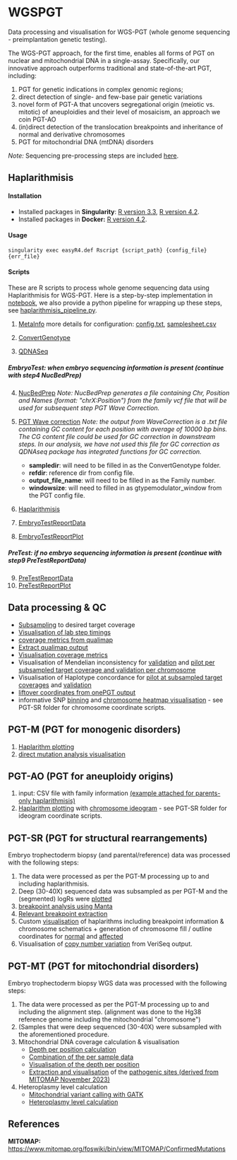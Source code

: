 # WGSPGT
Data processing and visualisation for WGS-PGT (whole genome sequencing - preimplantation genetic testing).

The WGS-PGT approach, for the first time, enables all forms of PGT on nuclear and mitochondrial DNA in a single-assay.
Specifically, our innovative approach outperforms traditional and state-of-the-art PGT, including:
1. PGT for genetic indications in complex genomic regions;
2. direct detection of single- and few-base pair genetic variations
3. novel form of PGT-A that uncovers segregational origin (meiotic vs. mitotic) of aneuploidies and their level of mosaicism, an approach we coin PGT-AO
4. (in)direct detection of the translocation breakpoints and inheritance of normal and derivative chromosomes
5. PGT for mitochondrial DNA (mtDNA) disorders

_Note:_ Sequencing pre-processing steps are included [here](https://github.com/CellularGenomicMedicine/WGSPGT/blob/main/preprocessing.txt).

## Haplarithmisis

#### Installation
- Installed packages in **Singularity**: [R version 3.3](https://github.com/CellularGenomicMedicine/WGSPGT/blob/main/Haplarithmisis/easyR3.def), [R version 4.2](https://github.com/CellularGenomicMedicine/WGSPGT/blob/main/Haplarithmisis/easyR4.def).
- Installed packages in **Docker:** [R version 4.2](https://github.com/CellularGenomicMedicine/WGSPGT/blob/main/Haplarithmisis/easyR4.Dockerfile).

#### Usage
```
singularity exec easyR4.def Rscript {script_path} {config_file} {err_file}
```

#### Scripts
These are R scripts to process whole genome sequencing data using Haplarithmisis for WGS-PGT. Here is a step-by-step implementation in [notebook](https://github.com/CellularGenomicMedicine/WGSPGT/blob/main/Haplarithmisis/WGSPGT_haplarithmisis_pipeline.ipynb), we also provide a python pipeline for wrapping up these steps, see [haplarithmisis_pipeline.py](https://github.com/CellularGenomicMedicine/WGSPGT/blob/main/Haplarithmisis/haplarithmisis_pipeline.py).

1. [MetaInfo](Haplarithmisis/MetaInfo) more details for configuration: [config.txt](Haplarithmisis/PGT_config_PGD9999.txt), [samplesheet.csv](Haplarithmisis/ExampleSamplesheet.csv)
      
2. [ConvertGenotype](Haplarithmisis/ConvertGenotype)
   
3. [QDNASeq](Haplarithmisis/QDNASeq)

##### EmbryoTest: when embryo sequencing information is present (continue with step4 NucBedPrep)
4. [NucBedPrep](Haplarithmisis/NucBedPrep) _Note: NucBedPrep generates a file containing Chr, Position and Names (format: "chrX:Position") from the family vcf file that will be used for subsequent step PGT Wave Correction._

5. [PGT Wave correction](Haplarithmisis/WaveCorrection.sh) _Note: the output from WaveCorrection is a .txt file containing GC content for each position with average of 10000 bp bins. The CG content file could be used for GC correction in downstream steps. In our analysis, we have not used this file for GC correction as QDNAseq package has integrated functions for GC correction._
   * __sampledir__: will need to be filled in as the ConvertGenotype folder.
   * __refdir__: reference dir from config file.
   * __output_file_name__: will need to be filled in as the Family number.
   * __windowsize__: will need to filled in as gtypemodulator_window from the PGT config file.
     
6. [Haplarithmisis](Haplarithmisis/Haplarithmisis)
7. [EmbryoTestReportData](Haplarithmisis/EmbryoTestReportData)
8. [EmbryoTestReportPlot](Haplarithmisis/EmbryoTestReportPlot)

##### PreTest: if no embryo sequencing information is present (continue with step9 PreTestReportData)
9. [PreTestReportData](Haplarithmisis/PreTestReportData)
10. [PreTestReportPlot](Haplarithmisis/PreTestReportPlot)



## Data processing & QC
+ [Subsampling](QC/SubSampling.sh) to desired target coverage
+ [Visualisation of lab step timings](QC/labtimings.R)
+ [coverage metrics from qualimap](QC/qualimap.sh)
+ [Extract qualimap output](QC/QualimapExtraction.R)
+ [Visualisation coverage metrics](QC/CoveragePlots.R)
+ Visualisation of Mendelian inconsistency for [validation](QC/AutosomalMendIncValidationPlot.R) and [pilot per subsampled target coverage and validation per chromosome](QC/MendInconsistencyPlotsSupplement.R)
+ Visualisation of Haplotype concordance for [pilot at subsampled target coverages](QC/HaplotypeConcordancePilotPlot.R) and [validation](QC/HaplotypeConcordanceValidationPlot.R)
+ [liftover coordinates from onePGT output](QC/LiftOverhg19.R)
+ informative SNP [binning](QC/binning.R) and [chromosome heatmap visualisation](QC/coverageHeatmap.R) - see PGT-SR folder for chromosome coordinate scripts.

## PGT-M (PGT for monogenic disorders)
1. [Haplarithm plotting](PGT-M/haplarithm.R)
2. [direct mutation analysis visualisation](PGT-M/directMutationPlot.R)


## PGT-AO (PGT for aneuploidy origins)
1. input: CSV file with family information [(example attached for parents-only haplarithmisis)](Haplarithmisis/ExampleSamplesheet_parentsOnlyPGTA.csv)
2. [Haplarithm plotting](PGT-AO/haplarithm.R) with [chromosome ideogram](PGT-AO/ideogram.R) - see PGT-SR folder for ideogram coordinate scripts.


## PGT-SR (PGT for structural rearrangements)
Embryo trophectoderm biopsy (and parental/reference) data was processed with the following steps:
1. The data were processed as per the PGT-M processing up to and including haplarithmisis.
2. Deep (30-40X) sequenced data was subsampled as per PGT-M and the (segmented) logRs were [plotted](PGT-SR/plotLogRs.R)
3. [breakpoint analysis using Manta](PGT-SR/manta.sh)
4. [Relevant breakpoint extraction](PGT-SR/extractBreakpoints.R)
5. Custom [visualisation](PGT-SR/plotSR.R) of haplarithms including breakpoint information & chromosome schematics
       + generation of chromosome fill / outline coordinates for [normal](PGT-SR/normalCoordinates.R) and [affected](PGT-SR/affectedCoordinates.R)
6. Visualisation of [copy number variation](PGT-SR/Veriseq_ggplot.R) from VeriSeq output.

## PGT-MT (PGT for mitochondrial disorders)
Embryo trophectoderm biopsy WGS data was processed with the following steps:  
1. The data were processed as per the PGT-M processing up to and including the alignment step.
    (alignment was done to the Hg38 reference genome including the mitochondrial "chromosome")
2. (Samples that were deep sequenced (30-40X) were subsampled with the aforementioned procedure.
3. Mitochondrial DNA coverage calculation & visualisation
    + [Depth per position calculation](PGT-MT/samtoolsDepth.sh)
    + [Combination of the per sample data](PGT-MT/combineDepths.R)
    + [Visualisation of the depth per position](PGT-MT/circosPlot.R)
    + [Extraction and visualisation](PGT-MT/pathogenicCoverageHistogram.R) of the [pathogenic sites (derived from MITOMAP November 2023)](PGT-MT/pathMITO.csv)
4. Heteroplasmy level calculation
    + [Mitochondrial variant calling with GATK](PGT-MT/gatk.sh)
    + [Heteroplasmy level calculation](PGT-MT/heteroplasmy.R)


## References
__MITOMAP:__ https://www.mitomap.org/foswiki/bin/view/MITOMAP/ConfirmedMutations
